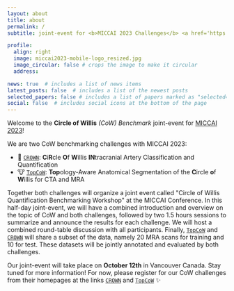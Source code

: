 ```yaml
---
layout: about
title: about
permalink: /
subtitle: joint-event for <b>MICCAI 2023 Challenges</b> <a href='https://crown.isi.uu.nl/'>CROWN 👑</a> & <a href='https://topcow23.grand-challenge.org/'>TopCoW 🐮</a>

profile:
  align: right
  image: miccai2023-mobile-logo_resized.jpg
  image_circular: false # crops the image to make it circular
  address:

news: true  # includes a list of news items
latest_posts: false  # includes a list of the newest posts
selected_papers: false # includes a list of papers marked as "selected={true}"
social: false  # includes social icons at the bottom of the page
---
```


Welcome to the **Circle of Willis** _(CoW) Benchmark_ joint-event for [MICCAI 2023](https://conferences.miccai.org/2023/en/)!


We are two CoW benchmarking challenges with MICCAI 2023:
>
- 👑 [`CROWN`](https://crown.isi.uu.nl/): **C**i**R**cle **O**f **W**illis **IN**tracranial Artery Classification and Quantification
- 🐮 [`TopCoW`](https://topcow23.grand-challenge.org/): **Top**ology-Aware Anatomical Segmentation of the **C**ircle **o**f **W**illis for CTA and MRA

Together both challenges will organize a joint event called "Circle of Willis Quantification Benchmarking Workshop" at the MICCAI Conference. In this half-day joint-event, we will have a combined introduction and overview on the topic of CoW and both challenges, followed by two 1.5 hours sessions to summarize and announce the results for each challenge. We will host a combined round-table discussion with all participants. Finally, [`TopCoW`](https://topcow23.grand-challenge.org/) and [`CROWN`](https://crown.isi.uu.nl/) will share a subset of the data, namely 20 MRA scans for training and 10 for test. These datasets will be jointly annotated and evaluated by both challenges.

Our joint-event will take place on **October 12th** in Vancouver Canada. Stay tuned for more information! For now, please register for our CoW challenges from their homepages at the links [`CROWN`](https://crown.isi.uu.nl/) and [`TopCoW`](https://topcow23.grand-challenge.org/) :sparkles:
